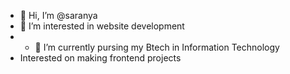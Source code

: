 - 👋 Hi, I’m @saranya
- 👀 I’m interested in website development
- - 🌱 I’m currently pursing my Btech in Information Technology
- Interested on making frontend projects

<!---
21ITR095/21ITR095 is a ✨ special ✨ repository because its `README.md` (this file) appears on your GitHub profile.
You can click the Preview link to take a look at your changes.
--->
